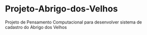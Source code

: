# Projeto-Abrigo-dos-Velhos
Projeto de Pensamento Computacional para desenvolver sistema de cadastro do Abrigo dos Velhos
